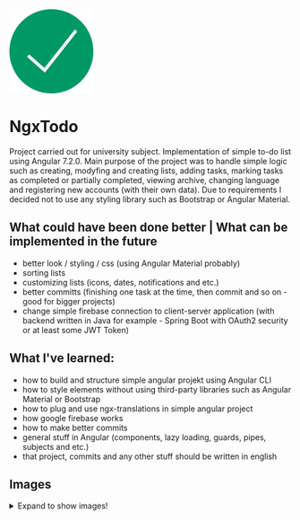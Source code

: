 <img  width="150" height="150" src="readme/icon.png" alt="NgxTodo icon">

# NgxTodo

Project carried out for university subject. Implementation of simple to-do list using Angular 7.2.0. Main purpose of the project was to handle simple logic such as creating, modyfing and creating lists, adding tasks, marking tasks as completed or partially completed, viewing archive, changing language and registering new accounts (with their own data). Due to requirements I decided not to use any styling library such as Bootstrap or Angular Material. 

## What could have been done better | What can be implemented in the future

- better look / styling / css (using Angular Material probably)
- sorting lists
- customizing lists (icons, dates, notifications and etc.)
- better committs (finishing one task at the time, then commit and so on - good for bigger projects)
- change simple firebase connection to client-server application (with backend written in Java for example - Spring Boot with OAuth2 security or at least some JWT Token)

## What I've learned:

- how to build and structure simple angular projekt using Angular CLI
- how to style elements without using third-party libraries such as Angular Material or Bootstrap
- how to plug and use ngx-translations in simple angular project
- how google firebase works
- how to make better commits 
- general stuff in Angular (components, lazy loading, guards, pipes, subjects and etc.)
- that project, commits and any other stuff should be written in english


## Images
<details>
<summary>
  Expand to show images!
</summary>
  <img src="readme/1%20-%20login.png" />
  <img src="readme/2%20-%20register.png" />
  <img src="readme/3%20-%20home.png" />
  <img src="readme/4%20-%20tasks.png" />
  <img src="readme/5%20-%20tasks.png" />
  <img src="readme/6%20-%20tasks.png" />
  <img src="readme/7%20-%20account.png" />
</details>

